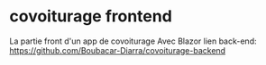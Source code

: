 # covoiturage frontend
La partie front d'un app de covoiturage
Avec Blazor
 lien back-end: https://github.com/Boubacar-Diarra/covoiturage-backend
